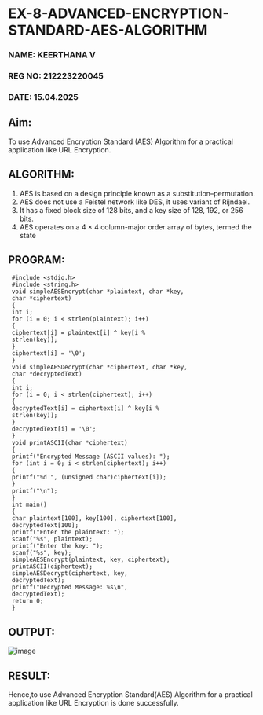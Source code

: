 # EX-8-ADVANCED-ENCRYPTION-STANDARD-AES-ALGORITHM
### NAME: KEERTHANA V
### REG NO: 212223220045
### DATE: 15.04.2025

## Aim:
  To use Advanced Encryption Standard (AES) Algorithm for a practical application like URL Encryption.

## ALGORITHM: 
  1. AES is based on a design principle known as a substitution–permutation. 
  2. AES does not use a Feistel network like DES, it uses variant of Rijndael. 
  3. It has a fixed block size of 128 bits, and a key size of 128, 192, or 256 bits. 
  4. AES operates on a 4 × 4 column-major order array of bytes, termed the state

## PROGRAM:
```
 #include <stdio.h>
 #include <string.h>
 void simpleAESEncrypt(char *plaintext, char *key,
 char *ciphertext)
 {
 int i;
 for (i = 0; i < strlen(plaintext); i++)
 {
 ciphertext[i] = plaintext[i] ^ key[i %
 strlen(key)];
 }
 ciphertext[i] = '\0';
 }
 void simpleAESDecrypt(char *ciphertext, char *key,
 char *decryptedText)
 {
 int i;
 for (i = 0; i < strlen(ciphertext); i++)
 {
 decryptedText[i] = ciphertext[i] ^ key[i %
 strlen(key)];
 }
 decryptedText[i] = '\0';
 }
 void printASCII(char *ciphertext)
 {
 printf("Encrypted Message (ASCII values): ");
 for (int i = 0; i < strlen(ciphertext); i++)
 {
 printf("%d ", (unsigned char)ciphertext[i]);
 }
 printf("\n");
 }
 int main()
 {
 char plaintext[100], key[100], ciphertext[100],
 decryptedText[100];
 printf("Enter the plaintext: ");
 scanf("%s", plaintext);
 printf("Enter the key: ");
 scanf("%s", key);
 simpleAESEncrypt(plaintext, key, ciphertext);
 printASCII(ciphertext);
 simpleAESDecrypt(ciphertext, key,
 decryptedText);
 printf("Decrypted Message: %s\n",
 decryptedText);
 return 0;
 }
```
## OUTPUT:

![image](https://github.com/user-attachments/assets/2352c649-ff15-4f6f-ac1d-c85e42a44503)

## RESULT: 

Hence,to use Advanced Encryption Standard(AES) Algorithm for a practical application like URL Encryption is done successfully.
